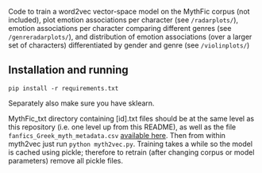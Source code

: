 Code to train a word2vec vector-space model on the MythFic corpus (not included), plot emotion associations per character (see `/radarplots/`), emotion associations per character comparing different genres (see `/genreradarplots/`), and distribution of emotion associations (over a larger set of characters) differentiated by gender and genre (see `/violinplots/`)

Installation and running
------------

`pip install -r requirements.txt`

Separately also make sure you have sklearn.

MythFic_txt directory containing \[id\].txt files should be at the same level as this repository (i.e. one level up from this README), as well as the file `fanfics_Greek_myth_metadata.csv` [available here](https://doi.org/10.34973/2MYE-8468). Then from within myth2vec just run `python myth2vec.py`. Training takes a while so the model is cached using pickle; therefore to retrain (after changing corpus or model parameters) remove all pickle files.
